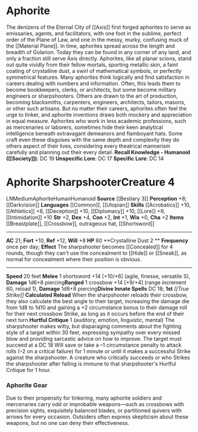 ﻿---
ac: '21'
alignment: LN
all_resistance: null
burrow_speed: null
charisma: '+2'
climb_speed: null
constitution: '+2'
creature_ability:
- Calculated Reload
- Crystalline Dust
- Hurtful Critique
creature_family: '[[DATABASE/monsterfamily/Planar Scion|Planar Scion]]'
description: "The denizens of the Eternal City of [[DATABASE/plane/Axis|Axis]] first\
  \ forged aphorites to serve as emissaries, agents, and facilitators, with one foot\
  \ in the sublime, perfect order of the Plane of Law, and one in the messy, murky,\
  \ confusing muck of the [[DATABASE/plane/Material Plane|Material Plane]] . In time,\
  \ aphorites spread across the length and breadth of Golarion. Today they can be\
  \ found in any corner of any land, and only a fraction still serve Axis directly.<br/><br/>\
  \ Aphorites, like all planar scions, stand out quite vividly from their fellow mortals,\
  \ sporting metallic skin, a faint coating of crystalline dust, a swirl of mathematical\
  \ symbols, or perfectly symmetrical features. Many aphorites think logically and\
  \ find satisfaction in careers dealing with numbers and information. Often, this\
  \ leads them to become bookkeepers, clerks, or architects, but some become military\
  \ engineers or sharpshooters. Others are drawn to the art of production, becoming\
  \ blacksmiths, carpenters, engineers, architects, tailors, masons, or other such\
  \ artisans. But no matter their careers, aphorites often feel the urge to tinker,\
  \ and aphorite inventions draws both mockery and appreciation in equal measure.<br/><br/>\
  \ Aphorites who work in less academic professions, such as mercenaries or laborers,\
  \ sometimes hide their keen analytical intelligence beneath extravagant demeanors\
  \ and flamboyant hats. Some craft even these disguises with the same depth and complexity\
  \ they do others aspect of their lives, considering every theatrical mannerism carefully\
  \ and planning out their every detail.<br/><br/><b><u>Recall Knowledge - Humanoid</u>\
  \ ( [[DATABASE/skill/Society|Society]] )</b>: DC 19<br/><b><u>Unspecific Lore</u></b>:\
  \ DC 17<br/><b><u>Specific Lore</u></b>: DC 14<div class=\"viewbox\">{{ viewbox(type=monster,\
  \ id=1265, name=Aphorite) }}</div><h1 class=\"title\">Aphorite Sharpshooter<span\
  \ style=\"margin-left:auto; margin-right:0\">Creature 4</span></h1><span class=\"\
  traitalignment\">LN</span><span class=\"traitsize\">Medium</span><span class=\"\
  trait\"> [[DATABASE/trait/Aphorite|Aphorite]] </span><span class=\"trait\"> [[DATABASE/trait/Human|Human]]\
  \ </span><span class=\"trait\"> [[DATABASE/trait/Humanoid|Humanoid]] </span><br/><b>Source</b>\
  \ [[DATABASE/source/Bestiary 3|Bestiary 3]] <br/><b>Perception</b> +8; [[DATABASE/monsterability/Darkvision|darkvision]]\
  \ <br/><b>Languages</b> [[DATABASE/language/Common|Common]] , [[DATABASE/language/Utopian|Utopian]]\
  \ <br/><b>Skills</b> [[DATABASE/skill/Acrobatics|Acrobatics]] +10, [[DATABASE/skill/Athletics|Athletics]]\
  \ +8, [[DATABASE/skill/Deception|Deception]] +10, [[DATABASE/skill/Diplomacy|Diplomacy]]\
  \ +10, [[DATABASE/skill/Lore|Engineering Lore]] +9, [[DATABASE/skill/Intimidation|Intimidation]]\
  \ +10<br/><b>Str</b> +2, <b>Dex</b> +4, <b>Con</b> +2, <b>Int</b> +1, <b>Wis</b>\
  \ +0, <b>Cha</b> +2<br/><b>Items</b> [[DATABASE/armor/Breastplate|breastplate]]\
  \ , [[DATABASE/weapon/Crossbow|crossbow (50 bolts)]] , outrageous hat, [[DATABASE/weapon/Shortsword|shortsword]]\
  \ <hr/><b>AC</b> 21; <b>Fort</b> +10, <b>Ref</b> +12, <b>Will</b> +8<br/><b>HP</b>\
  \ 60<br/><span class=\"hanging-indent\"><b>Crystalline Dust  <span aria-label=\"\
  Two Actions\" class=\"action\" role=\"img\" title=\"Two Actions\">[two-actions]</span>\
  \ </b> <b>Frequency</b> once per day; <b>Effect</b> The sharpshooter becomes [[DATABASE/condition/Concealed|concealed]]\
  \ for 4 rounds, though they can't use the concealment to [[DATABASE/action/Hide|Hide]]\
  \ or [[DATABASE/action/Sneak|Sneak]] , as normal for concealment where their position\
  \ is obvious.</span><hr/><b>Speed</b> 20 feet<br/><span class=\"hanging-indent\"\
  ><b>Melee</b> <span aria-label=\"Single Action\" class=\"action\" role=\"img\" title=\"\
  Single Action\">[one-action]</span>  shortsword +14 [+10/+6] ( [[DATABASE/trait/Agile|agile]]\
  \ , [[DATABASE/trait/Finesse|finesse]] , [[DATABASE/trait/Versatile|versatile S]]\
  \ ), <b>Damage</b> 1d6+8 piercing</span><span class=\"hanging-indent\"><b>Ranged</b>\
  \ <span aria-label=\"Single Action\" class=\"action\" role=\"img\" title=\"Single\
  \ Action\">[one-action]</span>  crossbow +14 [+9/+4] ( [[DATABASE/trait/Range|range\
  \ increment 60]] , [[DATABASE/trait/Reload|reload 1]] ), <b>Damage</b> 1d8+8 piercing</span><b>Divine\
  \ Innate Spells</b> DC 18; <b>1st</b> <i> [[DATABASE/spell/True Strike|true strike]]\
  \ </i><br/><span class=\"hanging-indent\"><b>Calculated Reload</b> When the sharpshooter\
  \ reloads their crossbow, they also calculate the best angle to their target, increasing\
  \ the damage die from 1d8 to 1d10 and gaining a +2 circumstance bonus to their damage\
  \ roll for their next crossbow Strike, as long as it occurs before the end of their\
  \ next turn.</span><span class=\"hanging-indent\"><b>Hurtful Critique</b> <span\
  \ aria-label=\"Single Action\" class=\"action\" role=\"img\" title=\"Single Action\"\
  >[one-action]</span>   ( [[DATABASE/trait/Auditory|auditory]] , [[DATABASE/trait/Emotion|emotion]]\
  \ , [[DATABASE/trait/Linguistic|linguistic]] , [[DATABASE/trait/Mental|mental]]\
  \ ) The sharpshooter makes witty, but disparaging comments about the fighting style\
  \ of a target within 30 feet, expressing sympathy over every missed blow and providing\
  \ sarcastic advice on how to improve. The target must succeed at a DC 18 Will save\
  \ or take a \u20131 circumstance penalty to attack rolls (\u20132 on a critical\
  \ failure) for 1 minute or until it makes a successful Strike against the sharpshooter.\
  \ A creature who critically succeeds or who Strikes the sharpshooter after failing\
  \ is immune to that sharpshooter's Hurtful Critique for 1 hour.</span><h3 class=\"\
  title\"><img alt=\"Sidebar - Additional Lore\" src=\"Images\\Icons\\Sidebar_2_AdditionalLore.png\"\
  \ style=\"height:18px; padding:2px 10px 0px 2px\" title=\"Sidebar - Additional Lore\"\
  /> Aphorite Gear</h3>Due to their propensity for tinkering, many aphorite soldiers\
  \ and mercenaries carry odd or improbable weapons\u2014such as crossbows with precision\
  \ sights, exquisitely balanced blades, or partitioned quivers with arrows for every\
  \ occasion. Outsiders often express skepticism about these weapons, but no one can\
  \ deny their effectiveness."
dexterity: '+4'
element: null
fly_speed: null
fortitude: '+10'
hardness: null
hp: '60'
id: '1265'
immunity: null
intelligence: '+1'
land_speed: '20'
language:
- '[[DATABASE/language/Common|Common]]'
- '[[DATABASE/language/Utopian|Utopian]]'
level: '4'
max_speed: '20'
name: Aphorite Sharpshooter
perception: '+8'
rarity: Common
reflex: '+12'
resistance: null
rus_type_level: null
school: null
sense:
- '[[DATABASE/monsterability/Darkvision|darkvision]]'
size: Medium
skill:
- '[[DATABASE/skill/Acrobatics|Acrobatics]] +10'
- '[[DATABASE/skill/Athletics|Athletics]] +8'
- '[[DATABASE/skill/Deception|Deception]] +10'
- '[[DATABASE/skill/Diplomacy|Diplomacy]] +10'
- '[[DATABASE/skill/Lore|Engineering Lore]] +9'
- '[[DATABASE/skill/Intimidation|Intimidation]] +10'
source: '[[DATABASE/source/Bestiary 3|Bestiary 3]]'
speed:
- 20 feet
spell:
- '[[DATABASE/spell/True Strike|True Strike]]'
strength: '+2'
strength_req: '2'
strongest_save:
- Reflex
swim_speed: null
trait:
- '[[DATABASE/trait/Aphorite|Aphorite]]'
- '[[DATABASE/trait/Human|Human]]'
- '[[DATABASE/trait/Humanoid|Humanoid]]'
type: Creature
vision: Darkvision
weakest_save:
- Will
weakness: null
will: '+8'
wisdom: '+0'

---
# Aphorite

The denizens of the Eternal City of [[Axis]] first forged aphorites to serve as emissaries, agents, and facilitators, with one foot in the sublime, perfect order of the Plane of Law, and one in the messy, murky, confusing muck of the [[Material Plane]]. In time, aphorites spread across the length and breadth of Golarion. Today they can be found in any corner of any land, and only a fraction still serve Axis directly.
 Aphorites, like all planar scions, stand out quite vividly from their fellow mortals, sporting metallic skin, a faint coating of crystalline dust, a swirl of mathematical symbols, or perfectly symmetrical features. Many aphorites think logically and find satisfaction in careers dealing with numbers and information. Often, this leads them to become bookkeepers, clerks, or architects, but some become military engineers or sharpshooters. Others are drawn to the art of production, becoming blacksmiths, carpenters, engineers, architects, tailors, masons, or other such artisans. But no matter their careers, aphorites often feel the urge to tinker, and aphorite inventions draws both mockery and appreciation in equal measure.
 Aphorites who work in less academic professions, such as mercenaries or laborers, sometimes hide their keen analytical intelligence beneath extravagant demeanors and flamboyant hats. Some craft even these disguises with the same depth and complexity they do others aspect of their lives, considering every theatrical mannerism carefully and planning out their every detail.
**Recall Knowledge - Humanoid ([[Society]])**: DC 19
**Unspecific Lore**: DC 17
**Specific Lore**: DC 14

# Aphorite Sharpshooter<span class="item-type">Creature 4</span>

<span class="trait-alignment item-trait">LN</span><span class="trait-size item-trait">Medium</span><span class="item-trait">Aphorite</span><span class="item-trait">Human</span><span class="item-trait">Humanoid</span>
**Source** [[Bestiary 3]]
**Perception** +8; [[Darkvision]]
**Languages** [[Common]], [[Utopian]]
**Skills** [[Acrobatics]] +10, [[Athletics]] +8, [[Deception]] +10, [[Diplomacy]] +10, [[Lore]] +9, [[Intimidation]] +10
**Str** +2, **Dex** +4, **Con** +2, **Int** +1, **Wis** +0, **Cha** +2
**Items** [[Breastplate]], [[Crossbow]], outrageous hat, [[Shortsword]]

---
**AC** 21; **Fort** +10, **Ref** +12, **Will** +8
**HP** 60
<span class="in-box-ability">**Crystalline Dust <span class="action-icon">2</span> ** **Frequency** once per day; **Effect** The sharpshooter becomes [[Concealed]] for 4 rounds, though they can't use the concealment to [[Hide]] or [[Sneak]], as normal for concealment where their position is obvious.</span>

---
**Speed** 20 feet
<span class="in-box-ability">**Melee** <span class="action-icon">1</span> shortsword +14 [+10/+6] (agile, finesse, versatile S), **Damage** 1d6+8 piercing</span><span class="in-box-ability">**Ranged** <span class="action-icon">1</span> crossbow +14 [+9/+4] (range increment 60, reload 1), **Damage** 1d8+8 piercing</span>**Divine Innate Spells** DC 18; **1st** _[[True Strike]]_
<span class="in-box-ability">**Calculated Reload** When the sharpshooter reloads their crossbow, they also calculate the best angle to their target, increasing the damage die from 1d8 to 1d10 and gaining a +2 circumstance bonus to their damage roll for their next crossbow Strike, as long as it occurs before the end of their next turn.</span><span class="in-box-ability">**Hurtful Critique** <span class="action-icon">1</span> (auditory, emotion, linguistic, mental) The sharpshooter makes witty, but disparaging comments about the fighting style of a target within 30 feet, expressing sympathy over every missed blow and providing sarcastic advice on how to improve. The target must succeed at a DC 18 Will save or take a –1 circumstance penalty to attack rolls (–2 on a critical failure) for 1 minute or until it makes a successful Strike against the sharpshooter. A creature who critically succeeds or who Strikes the sharpshooter after failing is immune to that sharpshooter's Hurtful Critique for 1 hour.</span>

###  Aphorite Gear

Due to their propensity for tinkering, many aphorite soldiers and mercenaries carry odd or improbable weapons—such as crossbows with precision sights, exquisitely balanced blades, or partitioned quivers with arrows for every occasion. Outsiders often express skepticism about these weapons, but no one can deny their effectiveness.